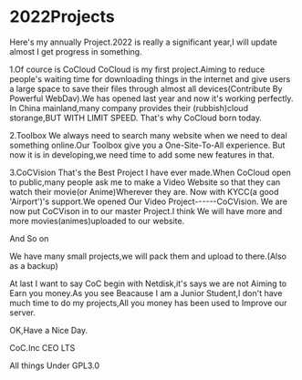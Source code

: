 # 2022Projects
Here's my annually Project.2022 is really a significant year,I will update almost I get progress in something.

1.Of cource is CoCloud
CoCloud is my first project.Aiming to reduce people's waiting time for downloading things in the internet and give users a large space to save their files through almost all devices(Contribute By Powerful WebDav).We has opened last year and now it's working perfectly.
In China mainland,many company provides their (rubbish)cloud storange,BUT WITH LIMIT SPEED.  That's why CoCloud born today.

2.Toolbox
We always need to search many website when we need to deal something online.Our Toolbox give you a One-Site-To-All experience.
But now it is in developing,we need time to add some new features in that.

3.CoCVision
That's the Best Project I have ever made.When CoCloud open to public,many people ask me to make a Video Website so that they can watch their movie(or Anime)Wherever they are.
Now with KYCC(a good 'Airport')'s support.We opened Our Video Project------CoCVision.
We are now put CoCVison in to our master Project.I think We will have more and more movies(animes)uploaded to our website.

And So on

We have many small projects,we will pack them and upload to there.(Also as a backup)

At last I want to say CoC begin with Netdisk,it's says we are not Aiming to Earn you money.As you see Beacause I am a Junior Student,I don't have much time to do my projects,All you money has been used to Improve our server.

OK,Have a Nice Day.

CoC.Inc CEO LTS


All things Under GPL3.0

